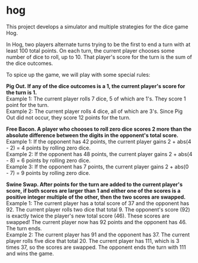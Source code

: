 # hog

This project develops a simulator and multiple strategies for the dice game Hog.

In Hog, two players alternate turns trying to be the first to end a turn with at least 100 total points. On each turn, the current player chooses some number of dice to roll, up to 10. That player's score for the turn is the sum of the dice outcomes.

To spice up the game, we will play with some special rules:

**Pig Out. If any of the dice outcomes is a 1, the current player's score for the turn is 1.**<br />
Example 1: The current player rolls 7 dice, 5 of which are 1's. They score 1 point for the turn.<br />
Example 2: The current player rolls 4 dice, all of which are 3's. Since Pig Out did not occur, they score 12 points for the turn.

**Free Bacon. A player who chooses to roll zero dice scores 2 more than the absolute difference between the digits in the opponent's total score.**<br />
Example 1: If the opponent has 42 points, the current player gains 2 + abs(4 - 2) = 4 points by rolling zero dice.<br />
Example 2: If the opponent has 48 points, the current player gains 2 + abs(4 - 8) = 6 points by rolling zero dice.<br />
Example 3: If the opponent has 7 points, the current player gains 2 + abs(0 - 7) = 9 points by rolling zero dice.

**Swine Swap. After points for the turn are added to the current player's score, if both scores are larger than 1 and either one of the scores is a positive integer multiple of the other, then the two scores are swapped.**<br />
Example 1: The current player has a total score of 37 and the opponent has 92. The current player rolls two dice that total 9. The opponent's score (92) is exactly twice the player's new total score (46). These scores are swapped! The current player now has 92 points and the opponent has 46. The turn ends.<br />
Example 2: The current player has 91 and the opponent has 37. The current player rolls five dice that total 20. The current player has 111, which is 3 times 37, so the scores are swapped. The opponent ends the turn with 111 and wins the game.

